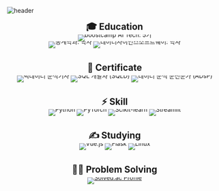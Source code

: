![header](https://capsule-render.vercel.app/api?type=transparent&color=darkgray&height=120&section=header&text=JOOHYEONG's&desc=GitHub&fontSize=40&rotate=10&fontAlignY=25&fontAlign=75&descAlignY=43&descAlign=80&&animation=twinkling)

<div style="line-height:10%">

<h2 align="center">🎓 Education</h2>

<p align="center">
  <img src="https://img.shields.io/badge/boostcamp AI Tech-5기-9932CC?style=flat-square" alt="boostcamp AI Tech: 5기">
  <br>
  <img src="https://img.shields.io/badge/통계학과-학사-2E8B57?style=flat-square" alt="통계학과: 학사">
  <img src="https://img.shields.io/badge/데이터사이언스소프트웨어-학사-2E8B57?style=flat-square" alt="데이터사이언스소프트웨어: 학사">
</p>

<br>

<h2 align="center">📄 Certificate</h2>

<p align="center">
  <img src="https://img.shields.io/badge/빅데이터분석기사-2022.07-FFD700?style=flat-square" alt="빅데이터 분석기사">
  <img src="https://img.shields.io/badge/SQL개발자(SQLD)-2021.12-FFD700?style=flat-square" alt="SQL 개발자 (SQLD)">
  <img src="https://img.shields.io/badge/데이터분석준전문가(ADsP)-2021.09-FFD700?style=flat-square" alt="데이터 분석 준전문가 (ADsP)">
</p>

<br>

<h2 align="center">⚡ Skill</h2>
<p align="center">
  <img src="https://img.shields.io/badge/Python-3776AB?style=flat-square&logo=python&logoColor=white" alt="Python">
  <img src="https://img.shields.io/badge/PyTorch-EE4C2C?style=flat-square&logo=pytorch&logoColor=white" alt="PyTorch">
  <img src="https://img.shields.io/badge/Scikit--learn-F7931E?style=flat-square&logo=scikit-learn&logoColor=white" alt="Scikit-learn">
  <img src="https://img.shields.io/badge/Streamlit-FF4B4B?style=flat-square&logo=streamlit&logoColor=white" alt="Streamlit">
</p>

<br>

<h2 align="center">✍ Studying</h2>
<p align="center">
  <img src="https://img.shields.io/badge/Vue.js-4FC08D?style=flat-square&logo=vue.js&logoColor=white" alt="Vue.js">
  <img src="https://img.shields.io/badge/Flask-000000?style=flat-square&logo=flask&logoColor=white" alt="Flask">
  <img src="https://img.shields.io/badge/Linux-FCC624?style=flat-square&logo=linux&logoColor=black" alt="Linux">
</p>

<br>
<h2 align="center">👨‍💻 Problem Solving</h2>
<p align="center">
<div align="center">
  
  [![Solved.ac Profile](http://mazassumnida.wtf/api/v2/generate_badge?boj=kics4948)](https://solved.ac/kics4948/)
  
</div>
</p>


</div>
